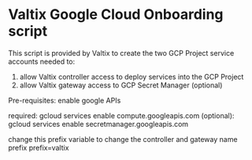 # Valtix Google Cloud Onboarding script
This script is provided by Valtix to create the two GCP Project service accounts needed to:

 1. allow Valtix controller access to deploy services into the GCP Project
 2. allow Valtix gateway access to GCP Secret Manager (optional)

 Pre-requisites: enable google APIs

 required: gcloud services enable compute.googleapis.com
 (optional): gcloud services enable secretmanager.googleapis.com

change this prefix variable to change the controller and gateway name prefix 
prefix=valtix
